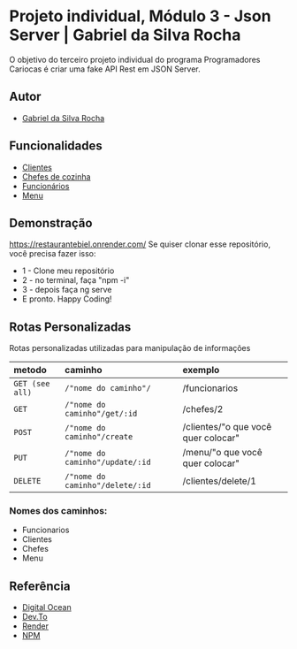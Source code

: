 
# Projeto individual, Módulo 3 - Json Server | Gabriel da Silva Rocha

O objetivo do terceiro projeto individual do programa Programadores Cariocas é criar uma fake API Rest em JSON Server.


## Autor
- [Gabriel da Silva Rocha](https://twitter.com/biel2kh)


## Funcionalidades

- [Clientes](https://restaurantebiel.onrender.com/clientes)
- [Chefes de cozinha](https://restaurantebiel.onrender.com/chefes)
- [Funcionários](https://restaurantebiel.onrender.com/funcionarios)
- [Menu](https://restaurantebiel.onrender.com/menu)


## Demonstração
https://restaurantebiel.onrender.com/ 
Se quiser clonar esse repositório, você precisa fazer isso: 
- 1 - Clone meu repositório
- 2 - no terminal, faça "npm -i"
- 3 - depois faça ng serve
- E pronto. Happy Coding!



## Rotas Personalizadas
Rotas personalizadas utilizadas para manipulação de informações


| metodo  | caminho       | exemplo                      |
| :---------- | :--------- | :---------------------------------- |
| `GET (see all)` | `/"nome do caminho"/	` | 	/funcionarios|
| `GET` | `	/"nome do caminho"/get/:id	` | /chefes/2|
| `POST` | `/"nome do caminho"/create		` | 	/clientes/"o que você quer colocar"|
| `PUT` | `/"nome do caminho"/update/:id	` | /menu/"o que você quer colocar"|
| `DELETE` | `/"nome do caminho"/delete/:id` | /clientes/delete/1|

### Nomes dos caminhos:
- Funcionarios
- Clientes
- Chefes
- Menu

## Referência

 - [Digital Ocean](https://www.digitalocean.com/community/tutorials/json-server)
 - [Dev.To](https://dev.to/youssefzidan/deploying-fake-back-end-server-database-using-json-server-github-and-heroku-1lm4#:~:text=%20Deploying%20Fake%20Back-End%20Server%20%26%20DataBase%20Using,3%20Creating%20the%20server%0ACreate%20account%20on...%20More%20)
 - [Render](https://dashboard.render.com/)
 - [NPM](https://www.npmjs.com/package/json-server)
